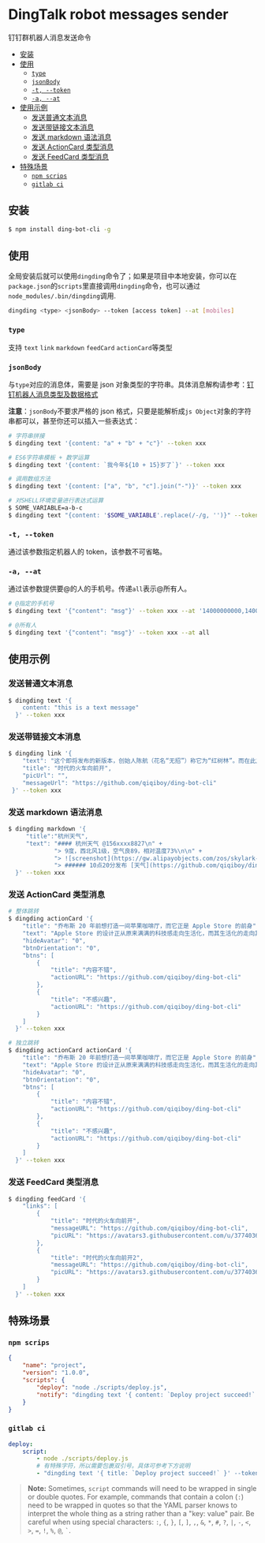 # DingTalk robot messages sender

钉钉群机器人消息发送命令

<!-- vim-markdown-toc GFM -->

* [安装](#安装)
* [使用](#使用)
    - [`type`](#type)
    - [`jsonBody`](#jsonbody)
    - [`-t, --token`](#-t---token)
    - [`-a, --at`](#-a---at)
* [使用示例](#使用示例)
    - [发送普通文本消息](#发送普通文本消息)
    - [发送带链接文本消息](#发送带链接文本消息)
    - [发送 markdown 语法消息](#发送-markdown-语法消息)
    - [发送 ActionCard 类型消息](#发送-actioncard-类型消息)
    - [发送 FeedCard 类型消息](#发送-feedcard-类型消息)
* [特殊场景](#特殊场景)
    - [`npm scrips`](#npm-scrips)
    - [`gitlab ci`](#gitlab-ci)

<!-- vim-markdown-toc -->

## 安装

```bash
$ npm install ding-bot-cli -g
```

## 使用

全局安装后就可以使用`dingding`命令了；如果是项目中本地安装，你可以在`package.json`的`scripts`里直接调用`dingding`命令，也可以通过`node_modules/.bin/dingding`调用.

```bash
dingding <type> <jsonBody> --token [access token] --at [mobiles]
```

### `type`

支持 `text` `link` `markdown` `feedCard` `actionCard`等类型

### `jsonBody`

与`type`对应的消息体，需要是 json 对象类型的字符串。具体消息解构请参考：[钉钉机器人消息类型及数据格式](https://open-doc.dingtalk.com/microapp/serverapi2/qf2nxq#-3)

**注意**：`jsonBody`不要求严格的 json 格式，只要是能解析成`js Object`对象的字符串都可以，甚至你还可以插入一些表达式：

```bash
# 字符串拼接
$ dingding text '{content: "a" + "b" + "c"}' --token xxx

# ES6字符串模板 + 数学运算
$ dingding text '{content: `我今年${10 + 15}岁了`}' --token xxx

# 调用数组方法
$ dingding text '{content: ["a", "b", "c"].join("-")}' --token xxx

# 对SHELL环境变量进行表达式运算
$ SOME_VARIABLE=a-b-c
$ dingding text "{content: '$SOME_VARIABLE'.replace(/-/g, '')}" --token xxx
```

### `-t, --token`

通过该参数指定机器人的 token，该参数不可省略。

### `-a, --at`

通过该参数提供要@的人的手机号。传递`all`表示@所有人。

```bash
# @指定的手机号
$ dingding text '{"content": "msg"}' --token xxx --at '14000000000,14000000001,14000000002'

# @所有人
$ dingding text '{"content": "msg"}' --token xxx --at all
```

## 使用示例

### 发送普通文本消息

```bash
$ dingding text '{
    content: "this is a text message"
  }' --token xxx
```

### 发送带链接文本消息

```bash
$ dingding link '{
    "text": "这个即将发布的新版本，创始人陈航（花名“无招”）称它为“红树林”。而在此之前，每当面临重大升级，产品经理们 都会取一个应景的代号，这一次，为什么是“红树林”？",
    "title": "时代的火车向前开",
    "picUrl": "",
    "messageUrl": "https://github.com/qiqiboy/ding-bot-cli"
 }' --token xxx
```

### 发送 markdown 语法消息

```bash
$ dingding markdown '{
     "title":"杭州天气",
     "text": "#### 杭州天气 @156xxxx8827\n" +
             "> 9度，西北风1级，空气良89，相对温度73%\n\n" +
             "> ![screenshot](https://gw.alipayobjects.com/zos/skylark-tools/public/files/84111bbeba74743d2771ed4f062d1f25.png)\n"  +
             "> ###### 10点20分发布 [天气](https://github.com/qiqiboy/ding-bot-cli) \n"
  }' --token xxx
```

### 发送 ActionCard 类型消息

```bash
# 整体跳转
$ dingding actionCard '{
    "title": "乔布斯 20 年前想打造一间苹果咖啡厅，而它正是 Apple Store 的前身",
    "text": "Apple Store 的设计正从原来满满的科技感走向生活化，而其生活化的走向其实可以追溯到 20 年前苹果一个建立咖 啡馆的计划",
    "hideAvatar": "0",
    "btnOrientation": "0",
    "btns": [
        {
            "title": "内容不错",
            "actionURL": "https://github.com/qiqiboy/ding-bot-cli"
        },
        {
            "title": "不感兴趣",
            "actionURL": "https://github.com/qiqiboy/ding-bot-cli"
        }
    ]
  }' --token xxx

# 独立跳转
$ dingding actionCard actionCard '{
    "title": "乔布斯 20 年前想打造一间苹果咖啡厅，而它正是 Apple Store 的前身",
    "text": "Apple Store 的设计正从原来满满的科技感走向生活化，而其生活化的走向其实可以追溯到 20 年前苹果一个建立咖 啡馆的计划",
    "hideAvatar": "0",
    "btnOrientation": "0",
    "btns": [
        {
            "title": "内容不错",
            "actionURL": "https://github.com/qiqiboy/ding-bot-cli"
        },
        {
            "title": "不感兴趣",
            "actionURL": "https://github.com/qiqiboy/ding-bot-cli"
        }
    ]
  }' --token xxx
```

### 发送 FeedCard 类型消息

```bash
$ dingding feedCard '{
    "links": [
        {
            "title": "时代的火车向前开",
            "messageURL": "https://github.com/qiqiboy/ding-bot-cli",
            "picURL": "https://avatars3.githubusercontent.com/u/3774036?s=460&v=4"
        },
        {
            "title": "时代的火车向前开2",
            "messageURL": "https://github.com/qiqiboy/ding-bot-cli",
            "picURL": "https://avatars3.githubusercontent.com/u/3774036?s=460&v=4"
        }
    ]
  }' --token xxx
```

## 特殊场景

### `npm scrips`

```json
{
    "name": "project",
    "version": "1.0.0",
    "scripts": {
        "deploy": "node ./scripts/deploy.js",
        "notify": "dingding text '{ content: `Deploy project succeed!` }' --token xxx"
    }
}
```

### `gitlab ci`

```yaml
deploy:
    script:
        - node ./scripts/deploy.js
        # 有特殊字符，所以需要包裹双引号。具体可参考下方说明
        - "dingding text '{ title: `Deploy project succeed!` }' --token xxx"
```

> **Note:**
> Sometimes, `script` commands will need to be wrapped in single or double quotes.
> For example, commands that contain a colon (`:`) need to be wrapped in quotes so
> that the YAML parser knows to interpret the whole thing as a string rather than
> a "key: value" pair. Be careful when using special characters:
> `:`, `{`, `}`, `[`, `]`, `,`, `&`, `*`, `#`, `?`, `|`, `-`, `<`, `>`, `=`, `!`, `%`, `@`, `` ` ``.
